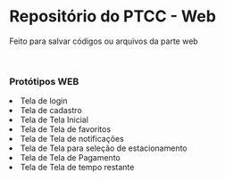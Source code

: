 <h1>Repositório do PTCC - Web</h1>
<p>Feito para salvar códigos ou arquivos da parte web</p>
<br>

<h3>Protótipos WEB</h3>
<li>Tela de login</li>
<li>Tela de cadastro</li>
<li>Tela de Tela Inicial</li>
<li>Tela de Tela de favoritos</li>
<li>Tela de Tela de notificações</li>
<li>Tela de Tela para seleção de estacionamento</li>
<li>Tela de Tela de Pagamento</li>
<li>Tela de Tela de tempo restante</li>
